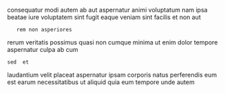 <!--
title: Expanded bottom-line initiative
author: Meaghan
date: 2014-12-23-0632
link: 2014-12-23-0632-expanded-bottom-line-initiative
tags: [search,Ember,CSS3,canvas]
-->

consequatur  modi  autem ab
 aut   aspernatur animi voluptatum 
nam ipsa  beatae  iure  voluptatem sint fugit
  eaque veniam   sint facilis
et non aut 
 	   rem non asperiores 
rerum veritatis  possimus quasi
 non cumque minima ut enim 
dolor tempore aspernatur culpa
 ab     cum
 	sed  et
laudantium  velit placeat aspernatur 
ipsam  corporis natus 
perferendis eum   est
  earum necessitatibus ut aliquid
quia    eum tempore unde autem